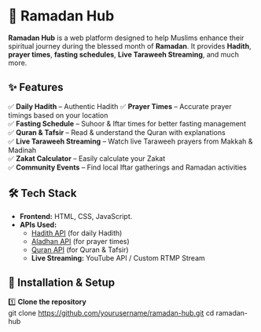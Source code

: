 # 🌙 Ramadan Hub  

**Ramadan Hub** is a web platform designed to help Muslims enhance their spiritual journey during the blessed month of
**Ramadan**. It provides **Hadith**, **prayer times**, **fasting schedules**, **Live Taraweeh Streaming**, and much more.  

## ✨ Features  

✅ **Daily Hadith** – Authentic Hadith 
✅ **Prayer Times** – Accurate prayer timings based on your location  
✅ **Fasting Schedule** – Suhoor & Iftar times for better fasting management  
✅ **Quran & Tafsir** – Read & understand the Quran with explanations  
✅ **Live Taraweeh Streaming** – Watch live Taraweeh prayers from Makkah & Madinah  
✅ **Zakat Calculator** – Easily calculate your Zakat  
✅ **Community Events** – Find local Iftar gatherings and Ramadan activities  


## 🛠️ Tech Stack  

- **Frontend:** HTML, CSS, JavaScript.
- **APIs Used:**  
  - [Hadith API](https://api.hadith.gading.dev) (for daily Hadith)  
  - [Aladhan API](https://aladhan.com/prayer-times-api) (for prayer times)  
  - [Quran API](https://alquran.cloud/api) (for Quran & Tafsir)  
  - **Live Streaming:** YouTube API / Custom RTMP Stream  

## 🚀 Installation & Setup  

1️⃣ **Clone the repository**  
git clone https://github.com/yourusername/ramadan-hub.git
cd ramadan-hub


